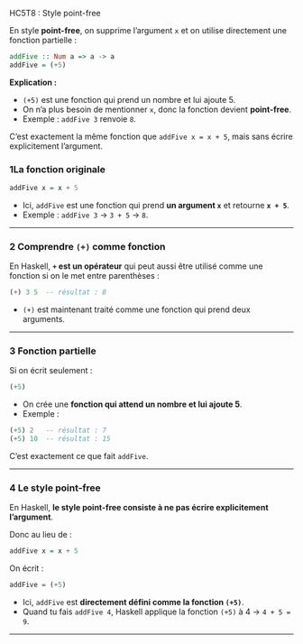 HC5T8 : Style point-free

En style **point-free**, on supprime l’argument `x` et on utilise directement une fonction partielle :

```haskell
addFive :: Num a => a -> a
addFive = (+5)
```

**Explication :**

* `(+5)` est une fonction qui prend un nombre et lui ajoute 5.
* On n’a plus besoin de mentionner `x`, donc la fonction devient **point-free**.
* Exemple : `addFive 3` renvoie `8`.

C’est exactement la même fonction que `addFive x = x + 5`, mais sans écrire explicitement l’argument.


### 1️La fonction originale

```haskell
addFive x = x + 5
```

* Ici, `addFive` est une fonction qui prend **un argument `x`** et retourne **`x + 5`**.
* Exemple : `addFive 3` → `3 + 5` → `8`.

---

### 2️ Comprendre `(+)` comme fonction

En Haskell, **`+` est un opérateur** qui peut aussi être utilisé comme une fonction si on le met entre parenthèses :

```haskell
(+) 3 5  -- résultat : 8
```

* `(+)` est maintenant traité comme une fonction qui prend deux arguments.

---

### 3️ Fonction partielle

Si on écrit seulement :

```haskell
(+5)
```

* On crée une **fonction qui attend un nombre et lui ajoute 5**.
* Exemple :

```haskell
(+5) 2   -- résultat : 7
(+5) 10  -- résultat : 15
```

C’est exactement ce que fait `addFive`.

---

### 4️ Le style point-free

En Haskell, **le style point-free consiste à ne pas écrire explicitement l’argument**.

Donc au lieu de :

```haskell
addFive x = x + 5
```

On écrit :

```haskell
addFive = (+5)
```

* Ici, `addFive` est **directement défini comme la fonction `(+5)`**.
* Quand tu fais `addFive 4`, Haskell applique la fonction `(+5)` à 4 → `4 + 5 = 9`.

---

